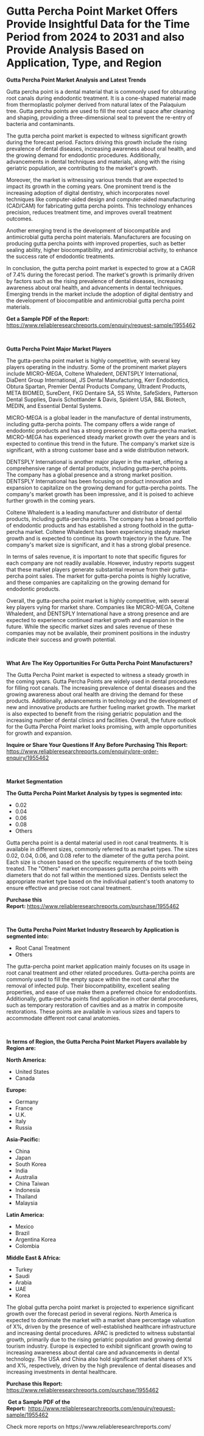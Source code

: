 <p><h1>Gutta Percha Point Market Offers Provide Insightful Data for the Time Period from 2024 to 2031 and also Provide Analysis Based on Application, Type, and Region</h1></p><p><strong>Gutta Percha Point Market Analysis and Latest Trends</strong></p>
<p><p>Gutta percha point is a dental material that is commonly used for obturating root canals during endodontic treatment. It is a cone-shaped material made from thermoplastic polymer derived from natural latex of the Palaquium tree. Gutta percha points are used to fill the root canal space after cleaning and shaping, providing a three-dimensional seal to prevent the re-entry of bacteria and contaminants.</p><p>The gutta percha point market is expected to witness significant growth during the forecast period. Factors driving this growth include the rising prevalence of dental diseases, increasing awareness about oral health, and the growing demand for endodontic procedures. Additionally, advancements in dental techniques and materials, along with the rising geriatric population, are contributing to the market's growth.</p><p>Moreover, the market is witnessing various trends that are expected to impact its growth in the coming years. One prominent trend is the increasing adoption of digital dentistry, which incorporates novel techniques like computer-aided design and computer-aided manufacturing (CAD/CAM) for fabricating gutta percha points. This technology enhances precision, reduces treatment time, and improves overall treatment outcomes.</p><p>Another emerging trend is the development of biocompatible and antimicrobial gutta percha point materials. Manufacturers are focusing on producing gutta percha points with improved properties, such as better sealing ability, higher biocompatibility, and antimicrobial activity, to enhance the success rate of endodontic treatments.</p><p>In conclusion, the gutta percha point market is expected to grow at a CAGR of 7.4% during the forecast period. The market's growth is primarily driven by factors such as the rising prevalence of dental diseases, increasing awareness about oral health, and advancements in dental techniques. Emerging trends in the market include the adoption of digital dentistry and the development of biocompatible and antimicrobial gutta percha point materials.</p></p>
<p><strong>Get a Sample PDF of the Report:&nbsp;</strong> <a href="https://www.reliableresearchreports.com/enquiry/request-sample/1955462">https://www.reliableresearchreports.com/enquiry/request-sample/1955462</a></p>
<p>&nbsp;</p>
<p><strong>Gutta Percha Point Major Market Players</strong></p>
<p><p>The gutta-percha point market is highly competitive, with several key players operating in the industry. Some of the prominent market players include MICRO-MEGA, Coltene Whaledent, DENTSPLY International, DiaDent Group International, JS Dental Manufacturing, Kerr Endodontics, Obtura Spartan, Premier Dental Products Company, Ultradent Products, META BIOMED, SureDent, FKG Dentaire SA, SS White, SafeSiders, Patterson Dental Supplies, Davis Schottlander & Davis, Spident USA, B&L Biotech, MEDIN, and Essential Dental Systems.</p><p>MICRO-MEGA is a global leader in the manufacture of dental instruments, including gutta-percha points. The company offers a wide range of endodontic products and has a strong presence in the gutta-percha market. MICRO-MEGA has experienced steady market growth over the years and is expected to continue this trend in the future. The company's market size is significant, with a strong customer base and a wide distribution network.</p><p>DENTSPLY International is another major player in the market, offering a comprehensive range of dental products, including gutta-percha points. The company has a global presence and a strong market position. DENTSPLY International has been focusing on product innovation and expansion to capitalize on the growing demand for gutta-percha points. The company's market growth has been impressive, and it is poised to achieve further growth in the coming years.</p><p>Coltene Whaledent is a leading manufacturer and distributor of dental products, including gutta-percha points. The company has a broad portfolio of endodontic products and has established a strong foothold in the gutta-percha market. Coltene Whaledent has been experiencing steady market growth and is expected to continue its growth trajectory in the future. The company's market size is significant, and it has a strong global presence.</p><p>In terms of sales revenue, it is important to note that specific figures for each company are not readily available. However, industry reports suggest that these market players generate substantial revenue from their gutta-percha point sales. The market for gutta-percha points is highly lucrative, and these companies are capitalizing on the growing demand for endodontic products.</p><p>Overall, the gutta-percha point market is highly competitive, with several key players vying for market share. Companies like MICRO-MEGA, Coltene Whaledent, and DENTSPLY International have a strong presence and are expected to experience continued market growth and expansion in the future. While the specific market sizes and sales revenue of these companies may not be available, their prominent positions in the industry indicate their success and growth potential.</p></p>
<p>&nbsp;</p>
<p><strong>What Are The Key Opportunities For Gutta Percha Point Manufacturers?</strong></p>
<p><p>The Gutta Percha Point market is expected to witness a steady growth in the coming years. Gutta Percha Points are widely used in dental procedures for filling root canals. The increasing prevalence of dental diseases and the growing awareness about oral health are driving the demand for these products. Additionally, advancements in technology and the development of new and innovative products are further fueling market growth. The market is also expected to benefit from the rising geriatric population and the increasing number of dental clinics and facilities. Overall, the future outlook for the Gutta Percha Point market looks promising, with ample opportunities for growth and expansion.</p></p>
<p><strong>Inquire or Share Your Questions If Any Before Purchasing This Report:</strong> <a href="https://www.reliableresearchreports.com/enquiry/pre-order-enquiry/1955462">https://www.reliableresearchreports.com/enquiry/pre-order-enquiry/1955462</a></p>
<p>&nbsp;</p>
<p><strong>Market Segmentation</strong></p>
<p><strong>The Gutta Percha Point Market Analysis by types is segmented into:</strong></p>
<p><ul><li>0.02</li><li>0.04</li><li>0.06</li><li>0.08</li><li>Others</li></ul></p>
<p><p>Gutta percha point is a dental material used in root canal treatments. It is available in different sizes, commonly referred to as market types. The sizes 0.02, 0.04, 0.06, and 0.08 refer to the diameter of the gutta percha point. Each size is chosen based on the specific requirements of the tooth being treated. The "Others" market encompasses gutta percha points with diameters that do not fall within the mentioned sizes. Dentists select the appropriate market type based on the individual patient's tooth anatomy to ensure effective and precise root canal treatment.</p></p>
<p><strong>Purchase this Report:&nbsp;</strong><a href="https://www.reliableresearchreports.com/purchase/1955462">https://www.reliableresearchreports.com/purchase/1955462</a></p>
<p>&nbsp;</p>
<p><strong>The Gutta Percha Point Market Industry Research by Application is segmented into:</strong></p>
<p><ul><li>Root Canal Treatment</li><li>Others</li></ul></p>
<p><p>The gutta-percha point market application mainly focuses on its usage in root canal treatment and other related procedures. Gutta-percha points are commonly used to fill the empty space within the root canal after the removal of infected pulp. Their biocompatibility, excellent sealing properties, and ease of use make them a preferred choice for endodontists. Additionally, gutta-percha points find application in other dental procedures, such as temporary restoration of cavities and as a matrix in composite restorations. These points are available in various sizes and tapers to accommodate different root canal anatomies.</p></p>
<p>&nbsp;</p>
<p><strong>In terms of Region, the Gutta Percha Point Market Players available by Region are:</strong></p>
<p>
    <p> <strong> North America: </strong>
        <ul>
            <li>United States</li>
            <li>Canada</li>
        </ul>
        </p> 
    <p> <strong> Europe: </strong>
        <ul>
            <li>Germany</li>
            <li>France</li>
            <li>U.K.</li>
            <li>Italy</li>
            <li>Russia</li>
        </ul>
        </p> 
    <p> <strong> Asia-Pacific: </strong>
        <ul>
            <li>China</li>
            <li>Japan</li>
            <li>South Korea</li>
            <li>India</li>
            <li>Australia</li>
            <li>China Taiwan</li>
            <li>Indonesia</li>
            <li>Thailand</li>
            <li>Malaysia</li>
        </ul>
        </p> 
    <p> <strong> Latin America: </strong>
        <ul>
            <li>Mexico</li>
            <li>Brazil</li>
            <li>Argentina Korea</li>
            <li>Colombia</li>
        </ul>
        </p> 
    <p> <strong> Middle East & Africa: </strong>
        <ul>
            <li>Turkey</li>
            <li>Saudi</li>
            <li>Arabia</li>
            <li>UAE</li>
            <li>Korea</li>
        </ul>
    </p>
    </p>
<p><p>The global gutta percha point market is projected to experience significant growth over the forecast period in several regions. North America is expected to dominate the market with a market share percentage valuation of X%, driven by the presence of well-established healthcare infrastructure and increasing dental procedures. APAC is predicted to witness substantial growth, primarily due to the rising geriatric population and growing dental tourism industry. Europe is expected to exhibit significant growth owing to increasing awareness about dental care and advancements in dental technology. The USA and China also hold significant market shares of X% and X%, respectively, driven by the high prevalence of dental diseases and increasing investments in dental healthcare.</p></p>
<p><strong>Purchase this Report: </strong><a href="https://www.reliableresearchreports.com/purchase/1955462">https://www.reliableresearchreports.com/purchase/1955462</a></p>
<p>&nbsp;<strong>Get a Sample PDF of the Report:&nbsp;&nbsp;</strong><a href="https://www.reliableresearchreports.com/enquiry/request-sample/1955462">https://www.reliableresearchreports.com/enquiry/request-sample/1955462</a></p>
<p><strong></strong></p>
<p>Check more reports on https://www.reliableresearchreports.com/</p>
